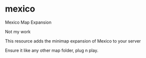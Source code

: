# mexico
Mexico Map Expansion

Not my work

This resource adds the minimap expansion of Mexico to your server

Ensure it like any other map folder, plug n play.
